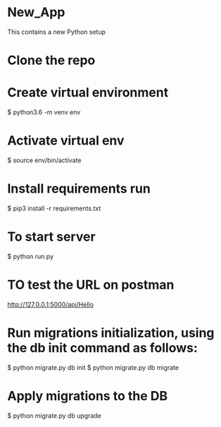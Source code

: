 # New_App
This contains a new Python setup
# Clone the repo

# Create virtual environment 
$ python3.6 -m venv env
# Activate virtual env 
$ source env/bin/activate
# Install requirements run 
$ pip3 install -r requirements.txt
# To start server 
  $ python run.py
# TO test the URL on postman 
http://127.0.0.1:5000/api/Hello
# Run migrations initialization, using the db init command as follows:
  $ python migrate.py db init
 $ python migrate.py db migrate
# Apply migrations to the DB 
$ python migrate.py db upgrade
